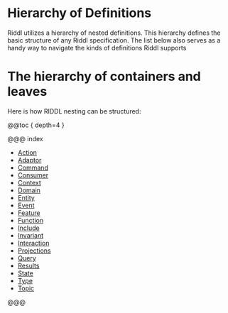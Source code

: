# Hierarchy of Definitions

Riddl utilizes a hierarchy of nested definitions. This hierarchy defines the 
basic structure of any Riddl specification. The list below also serves as a
 handy way to navigate the kinds of definitions Riddl supports

# The hierarchy of containers and leaves
Here is how RIDDL nesting can be structured:

@@toc { depth=4 }

@@@ index

* [Action](domain/context/entity/actions.md)
* [Adaptor](domain/context/adaptors.md)
* [Command](domain/topic/commands.md)
* [Consumer](domain/context/entity/consumers.md)
* [Context](domain/contexts.md)
* [Domain](domains.md) 
* [Entity](domain/context/entities.md)
* [Event](domain/topic/events.md)
* [Feature](domain/context/entity/features.md)
* [Function](domain/context/entity/functions.md)
* [Include](includes.md)
* [Invariant](domain/context/entity/invariants.md)
* [Interaction](interactions.md)
* [Projections](domain/context/projections.md)
* [Query](domain/topic/queries.md)
* [Results](domain/topic/results.md)
* [State](domain/context/entity/state.md)
* [Type](types.md) 
* [Topic](domain/topics.md)

@@@
